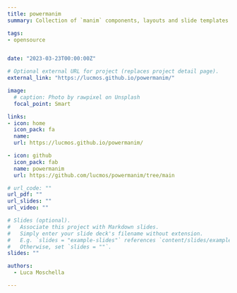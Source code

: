```yaml
---
title: powermanim
summary: Collection of `manim` components, layouts and slide templates aimed to ease the development of animations, with particular focus on live presentations.

tags:
- opensource


date: "2023-03-23T00:00:00Z"

# Optional external URL for project (replaces project detail page).
external_link: "https://lucmos.github.io/powermanim/"

image:
  # caption: Photo by rawpixel on Unsplash
  focal_point: Smart

links:
- icon: home
  icon_pack: fa
  name:
  url: https://lucmos.github.io/powermanim/

- icon: github
  icon_pack: fab
  name: powermanim
  url: https://github.com/lucmos/powermanim/tree/main

# url_code: ""
url_pdf: ""
url_slides: ""
url_video: ""

# Slides (optional).
#   Associate this project with Markdown slides.
#   Simply enter your slide deck's filename without extension.
#   E.g. `slides = "example-slides"` references `content/slides/example-slides.md`.
#   Otherwise, set `slides = ""`.
slides: ""

authors:
  - Luca Moschella

---
```

